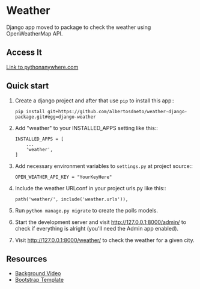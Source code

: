 # Weather

Django app moved to package to check the weather using OpenWeatherMap API.


Access It
-----------
[Link to pythonanywhere.com]


Quick start
-----------

1. Create a django project and after that use ``pip`` to install this app::
   ```
   pip install git+https://github.com/albertosdneto/weather-django-package.git#egg=django-weather
   ```

2. Add "weather" to your INSTALLED_APPS setting like this::
   ```
   INSTALLED_APPS = [
       ...
       'weather',
   ]
   ```

3. Add necessary environment variables to ``settings.py`` at project source::
   ```
   OPEN_WEATHER_API_KEY = "YourKeyHere"
   ```

4. Include the weather URLconf in your project urls.py like this::
   ```
   path('weather/', include('weather.urls')),
   ```

5. Run ``python manage.py migrate`` to create the polls models.

6. Start the development server and visit http://127.0.0.1:8000/admin/
   to check if everything is alright (you'll need the Admin app enabled).

7. Visit http://127.0.0.1:8000/weather/ to check the weather for a given city.


Resources
-----------

- [Background Video]
- [Bootstrap Template]

[Background Video]: https://www.pexels.com/video/drone-view-of-big-waves-rushing-to-the-shore-3571264/

[Bootstrap Template]: https://startbootstrap.com/previews/coming-soon

[Link to pythonanywhere.com]: https://albertosdneto.pythonanywhere.com/